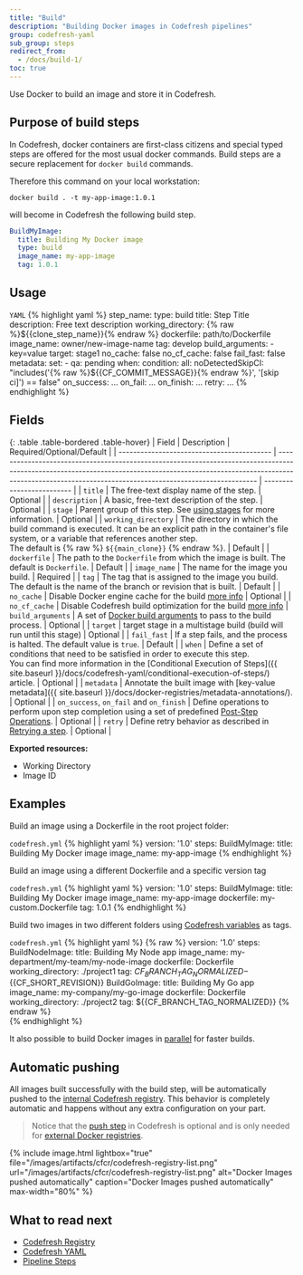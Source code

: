 ```yaml
---
title: "Build"
description: "Building Docker images in Codefresh pipelines"
group: codefresh-yaml
sub_group: steps
redirect_from:
  - /docs/build-1/
toc: true
---
```

Use Docker to build an image and store it in Codefresh.

## Purpose of build steps

In Codefresh, docker containers are first-class citizens
and special typed steps are offered for the most usual docker commands. Build steps are a secure replacement for `docker build` commands.


Therefore this command on your local workstation:

```
docker build . -t my-app-image:1.0.1
```

will become in Codefresh the following build step.

```yaml
BuildMyImage:
  title: Building My Docker image
  type: build
  image_name: my-app-image
  tag: 1.0.1
```

## Usage

  `YAML`
{% highlight yaml %}
step_name:
  type: build
  title: Step Title
  description: Free text description
  working_directory: {% raw %}${{clone_step_name}}{% endraw %}
  dockerfile: path/to/Dockerfile
  image_name: owner/new-image-name
  tag: develop
  build_arguments:
    - key=value
  target: stage1
  no_cache: false
  no_cf_cache: false
  fail_fast: false
  metadata:
    set:
      - qa: pending
  when:
    condition:
      all:
        noDetectedSkipCI: "includes('{% raw %}${{CF_COMMIT_MESSAGE}}{% endraw %}', '[skip ci]') == false"
  on_success:
    ...
  on_fail:
    ...
  on_finish:
    ...
  retry:
    ...
{% endhighlight %}

## Fields

{: .table .table-bordered .table-hover}
| Field                                      | Description                                                                                                                                                                                                                          | Required/Optional/Default |
| ------------------------------------------ | ------------------------------------------------------------------------------------------------------------------------------------------------------------------------------------------------------------------------------------ | ------------------------- |
| `title`                                    | The free-text display name of the step.                                                                                                                                                                                              | Optional                  |
| `description`                              | A basic, free-text description of the step.                                                                                                                                                                                          | Optional                  |
| `stage`                              | Parent group of this step. See [using stages]({{site.baseurl}}/docs/codefresh-yaml/stages/) for more information.                                                                                                                                                                                          | Optional                  |
| `working_directory`                        | The directory in which the build command is executed. It can be an explicit path in the container's file system, or a variable that references another step. <br>The default is {% raw %} `${{main_clone}}` {% endraw %}.            | Default                   |
| `dockerfile`                               | The path to the `Dockerfile` from which the image is built. The default is `Dockerfile`.                                                                                                                                             | Default                   |
| `image_name`                               | The name for the image you build.                                                                                                                                                                                                    | Required                  |
| `tag`                                      | The tag that is assigned to the image you build. <br>The default is the name of the branch or revision that is built.                                                                                                                | Default                   |
| `no_cache`                                 | Disable Docker engine cache for the build [more info](https://codefresh.io/docs/docs/troubleshooting/common-issues/disabling-codefresh-caching-mechanisms/)                                                                                                                                                                                             | Optional                  |
| `no_cf_cache`                                 | Disable Codefresh build optimization for the build [more info](https://codefresh.io/docs/docs/troubleshooting/common-issues/disabling-codefresh-caching-mechanisms/) 
| `build_arguments`                          | A set of [Docker build arguments](https://docs.docker.com/engine/reference/commandline/build/#set-build-time-variables-build-arg) to pass to the build process.                                                                      | Optional                  |
| `target`                          | target stage in a multistage build (build will run until this stage)                                                                      | Optional                  |
| `fail_fast`                                | If a step fails, and the process is halted. The default value is `true`.                                                                                                                                                             | Default                   |
| `when`                                     | Define a set of conditions that need to be satisfied in order to execute this step.<br>You can find more information in the [Conditional Execution of Steps]({{ site.baseurl }}/docs/codefresh-yaml/conditional-execution-of-steps/) article.                           | Optional                  |
| `metadata`                                 | Annotate the built image with [key-value metadata]({{ site.baseurl }}/docs/docker-registries/metadata-annotations/).                                                                                                                             | Optional                  |
| `on_success`, `on_fail` and `on_finish`    | Define operations to perform upon step completion using a set of predefined [Post-Step Operations]({{site.baseurl}}/docs/codefresh-yaml/post-step-operations/).                                                                                                      | Optional                  |
| `retry`   | Define retry behavior as described in [Retrying a step]({{site.baseurl}}/docs/codefresh-yaml/what-is-the-codefresh-yaml/#retrying-a-step).                                                                               | Optional                  |

**Exported resources:**
- Working Directory
- Image ID

## Examples

Build an image using a Dockerfile in the root project folder:

`codefresh.yml`
{% highlight yaml %}
version: '1.0'
steps:
  BuildMyImage:
    title: Building My Docker image
    image_name: my-app-image
{% endhighlight %}

Build an image using a different Dockerfile and a specific version tag

`codefresh.yml`
{% highlight yaml %}
version: '1.0'
steps:
  BuildMyImage:
    title: Building My Docker image
    image_name: my-app-image
    dockerfile: my-custom.Dockerfile
    tag: 1.0.1
{% endhighlight %}

Build two images in two different folders using [Codefresh variables]({{site.baseurl}}/docs/codefresh-yaml/variables/) as tags.

`codefresh.yml`
{% highlight yaml %}
{% raw %}
version: '1.0'
steps:
  BuildNodeImage:
    title: Building My Node app
    image_name: my-department/my-team/my-node-image
    dockerfile: Dockerfile
    working_directory: ./project1
    tag: ${{CF_BRANCH_TAG_NORMALIZED}}-${{CF_SHORT_REVISION}}
  BuildGoImage:
    title: Building My Go app
    image_name: my-company/my-go-image
    dockerfile: Dockerfile
    working_directory: ./project2
    tag: ${{CF_BRANCH_TAG_NORMALIZED}}
{% endraw %}         
{% endhighlight %}

It also possible to build Docker images in [parallel]({{site.baseurl}}/docs/codefresh-yaml/advanced-workflows/) for faster builds.


## Automatic pushing

All images built successfully with the build step, will be automatically pushed to the [internal Codefresh registry]({{site.baseurl}}/docs/docker-registries/codefresh-registry/). This behavior is completely automatic and happens without any extra configuration on your part. 

>Notice that the [push step]({{site.baseurl}}/docs/codefresh-yaml/steps/push-1/) in Codefresh is optional and is only needed for [external Docker registries]({{site.baseurl}}/docs/docker-registries/external-docker-registries/). 

{% 
  include image.html 
  lightbox="true" 
  file="/images/artifacts/cfcr/codefresh-registry-list.png" 
  url="/images/artifacts/cfcr/codefresh-registry-list.png" 
  alt="Docker Images pushed automatically" 
  caption="Docker Images pushed automatically" 
  max-width="80%" 
%}

## What to read next

* [Codefresh Registry]({{site.baseurl}}/docs/docker-registries/codefresh-registry/)
* [Codefresh YAML]({{site.baseurl}}/docs/codefresh-yaml/what-is-the-codefresh-yaml/)
* [Pipeline Steps]({{site.baseurl}}/docs/codefresh-yaml/steps/)